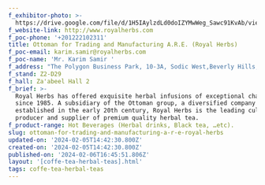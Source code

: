 ```yaml
---
f_exhibitor-photo: >-
  https://drive.google.com/file/d/1H5IAylzdLd0doIZYMwWeg_Sawc91KvAb/view?usp=drive_link
f_website-link: http://www.royalherbs.com
f_poc-phone: '+201222102311'
title: Ottoman for Trading and Manufacturing A.R.E. (Royal Herbs)
f_poc-email: karim.samir@royalherbs.com
f_poc-name: 'Mr. Karim Samir '
f_address: "The Polygon Business Park, 10-3A, Sodic West,Beverly Hills, Sheikh Zayed.\_Factory: Shabramant, Giza, Egypt."
f_stand: Z2-D29
f_hall: Za'abeel Hall 2
f_brief: >-
  Royal Herbs has offered exquisite herbal infusions of exceptional character
  since 1985. A subsidiary of the Ottoman group, a diversified company
  established in the early 20th century, Royal Herbs is the leading cultivator,
  producer and supplier of premium quality herbal tea.
f_product-range: Hot Beverages (Herbal drinks, Black tea, …etc).
slug: ottoman-for-trading-and-manufacturing-a-r-e-royal-herbs
updated-on: '2024-02-05T14:42:30.800Z'
created-on: '2024-02-05T14:42:30.800Z'
published-on: '2024-02-06T16:45:51.806Z'
layout: '[coffe-tea-herbal-teas].html'
tags: coffe-tea-herbal-teas
---
```




